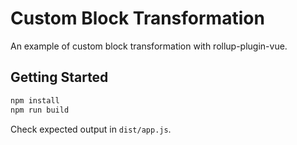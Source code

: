 # Custom Block Transformation

An example of custom block transformation with rollup-plugin-vue.

## Getting Started

```bash
npm install
npm run build
```

Check expected output in `dist/app.js`.
